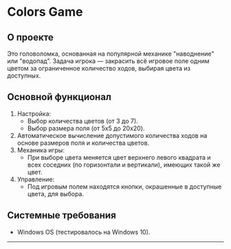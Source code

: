 # Colors Game  

## О проекте  
Это головоломка, основанная на популярной механике "наводнение" или "водопад". Задача игрока — закрасить всё игровое поле одним цветом за ограниченное количество ходов, выбирая цвета из доступных.  

## Основной функционал  
1. Настройка:  
   - Выбор количества цветов (от 3 до 7).  
   - Выбор размера поля (от 5x5 до 20x20).  
2. Автоматическое вычисление допустимого количества ходов на основе размеров поля и количества цветов.  
3. Механика игры:  
   - При выборе цвета меняется цвет верхнего левого квадрата и всех соседних (по горизонтали и вертикали), имеющих такой же цвет.  
4. Управление:  
   - Под игровым полем находятся кнопки, окрашенные в доступные цвета, для выбора.  

## Системные требования  
- Windows OS (тестировалось на Windows 10).  

---  
